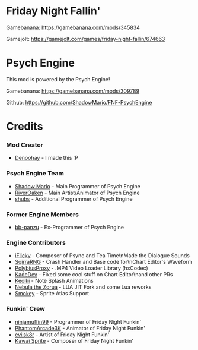 # Friday Night Fallin'
Gamebanana: https://gamebanana.com/mods/345834

Gamejolt: https://gamejolt.com/games/friday-night-fallin/674663

# Psych Engine
This mod is powered by the Psych Engine!

Gamebanana: https://gamebanana.com/mods/309789

Github: https://github.com/ShadowMario/FNF-PsychEngine

# Credits
### Mod Creator
 - [Denoohay](https://twitter.com/Denoohay) - I made this :P
### Psych Engine Team
 - [Shadow Mario](https://twitter.com/Shadow_Mario_) - Main Programmer of Psych Engine
 - [RiverOaken](https://twitter.com/RiverOaken) - Main Artist/Animator of Psych Engine
 - [shubs](https://twitter.com/yoshubs) - Additional Programmer of Psych Engine
### Former Engine Members
 - [bb-panzu](https://twitter.com/bbsub3) - Ex-Programmer of Psych Engine
### Engine Contributors
 - [iFlicky](https://twitter.com/flicky_i) - Composer of Psync and Tea Time\nMade the Dialogue Sounds
 - [SqirraRNG](https://twitter.com/gedehari) - Crash Handler and Base code for\nChart Editor\'s Waveform
 - [PolybiusProxy](https://twitter.com/polybiusproxy) - .MP4 Video Loader Library (hxCodec)
 - [KadeDev](https://twitter.com/kade0912) - Fixed some cool stuff on Chart Editor\nand other PRs
 - [Keoiki](https://twitter.com/Keoiki_) - Note Splash Animations
 - [Nebula the Zorua](https://twitter.com/Nebula_Zorua) - LUA JIT Fork and some Lua reworks
 - [Smokey](https://twitter.com/Smokey_5_) - Sprite Atlas Support
### Funkin' Crew
 - [ninjamuffin99](https://twitter.com/ninja_muffin99) - Programmer of Friday Night Funkin'
 - [PhantomArcade3K](https://twitter.com/phantomarcade3k) - Animator of Friday Night Funkin'
 - [evilsk8r](https://twitter.com/evilsk8r) - Artist of Friday Night Funkin'
 - [Kawai Sprite](https://twitter.com/kawaisprite) - Composer of Friday Night Funkin'
